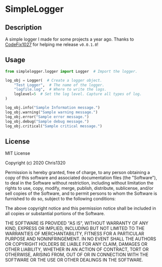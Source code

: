 # SimpleLogger

## Description

A simple logger I made for some projects a year ago.
Thanks to [CodeFix1027](https://github.com/CodeFix1027) for helping me release `v0.0.1.0`!

## Usage

```python
from simplelogger.logger import Logger  # Import the logger.

log_obj = Logger(  # Create a logger object.
    "Test Logger",  # The name of the logger.
    "logfile.log",  # Where to write the logs.
    loglevel=5  # Set the log level. Capture all types of log.
)

log_obj.info("Sample Information message.")
log_obj.warning("Sample warning message.")
log_obj.error("Sample error message.")
log_obj.debug("Sample debug message.")
log_obj.critical("Sample critical message.")

```

## License

MIT License

Copyright (c) 2020 Chris1320

Permission is hereby granted, free of charge, to any person obtaining a copy
of this software and associated documentation files (the "Software"), to deal
in the Software without restriction, including without limitation the rights
to use, copy, modify, merge, publish, distribute, sublicense, and/or sell
copies of the Software, and to permit persons to whom the Software is
furnished to do so, subject to the following conditions:

The above copyright notice and this permission notice shall be included in all
copies or substantial portions of the Software.

THE SOFTWARE IS PROVIDED "AS IS", WITHOUT WARRANTY OF ANY KIND, EXPRESS OR
IMPLIED, INCLUDING BUT NOT LIMITED TO THE WARRANTIES OF MERCHANTABILITY,
FITNESS FOR A PARTICULAR PURPOSE AND NONINFRINGEMENT. IN NO EVENT SHALL THE
AUTHORS OR COPYRIGHT HOLDERS BE LIABLE FOR ANY CLAIM, DAMAGES OR OTHER
LIABILITY, WHETHER IN AN ACTION OF CONTRACT, TORT OR OTHERWISE, ARISING FROM,
OUT OF OR IN CONNECTION WITH THE SOFTWARE OR THE USE OR OTHER DEALINGS IN THE
SOFTWARE.
